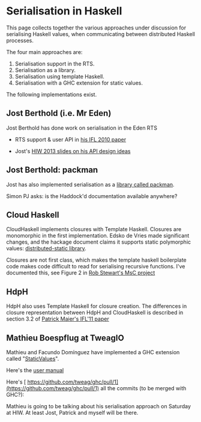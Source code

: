 # Serialisation in Haskell


This page collects together the various approaches under
discussion for serialising Haskell values, when communicating
between distributed Haskell processes.


The four main approaches are:

1. Serialisation support in the RTS.
1. Serialisation as a library.
1. Serialisation using template Haskell.
1. Serialisation with a GHC extension for static values.


The following implementations exist.

## Jost Berthold (i.e. Mr Eden)


Jost Berthold has done work on serialisation in the Eden RTS

- RTS support & user API in [ his IFL 2010 paper](http://www.diku.dk/~berthold/papers/mainIFL10-withCopyright.pdf)

- Jost's [ HIW 2013 slides on his API design ideas](http://www.haskell.org/wikiupload/2/28/HIW2013PackingAPI.pdf)

## Jost Berthold: packman


Jost has also implemented serialisation as a [ library called packman](https://github.com/jberthold/packman).


Simon PJ asks: is the Haddock'd documentation available anywhere?

## Cloud Haskell


CloudHaskell implements closures with Template Haskell. Closures are
monomorphic in the first implementation. Edsko de Vries made
significant changes, and the hackage document claims it supports static
polymorphic values: [ distributed-static library](http://hackage.haskell.org/package/distributed-static).


Closures are not first class, which makes the template haskell boilerplate code makes code difficult to read for serialising recursive functions. I've documented this, see Figure 2 in 
[ Rob Stewart's MsC project](http://www.macs.hw.ac.uk/~hwloidl/MScProjects/FirstClass-HdpH-Serialisation.pdf)

## HdpH


HdpH also uses Template Haskell for closure creation. The differences in
closure representation between HdpH and CloudHaskell is described in
section 3.2 of [ Patrick Maier's IFL'11 paper](http://www.dcs.gla.ac.uk/~pmaier/papers/Maier_Trinder_IFL2011_XT.pdf)

## Mathieu Boespflug at TweagIO


Mathieu and Facundo Domínguez have implemented a GHC extension called
"[StaticValues](static-values)".


Here's the [ user manual](https://github.com/tweag/ghc/commit/105929e0280f20f2a0f153e380c40cdb2bd9c79c)


Here's [ https://github.com/tweag/ghc/pull/1](https://github.com/tweag/ghc/pull/1) all the commits (to be merged with GHC?):


Mathieu is going to be talking about his serialisation approach on
Saturday at HIW. At least Jost, Patrick and myself will be there.
